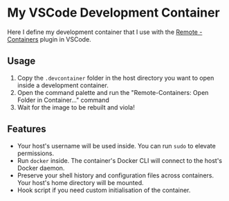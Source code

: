 # My VSCode Development Container

Here I define my development container that I use with the [Remote - Containers](https://aka.ms/vscode-remote/) plugin in VSCode.

## Usage

1. Copy the `.devcontainer` folder in the host directory you want to open inside a development container.
2. Open the command palette and run the "Remote-Containers: Open Folder in Container..." command
3. Wait for the image to be rebuilt and viola!

## Features

- Your host's username will be used inside. You can run `sudo` to elevate permissions.
- Run `docker` inside. The container's Docker CLI will connect to the host's Docker daemon.
- Preserve your shell history and configuration files across containers. Your host's home directory will be mounted.
- Hook script if you need custom initialisation of the container.
